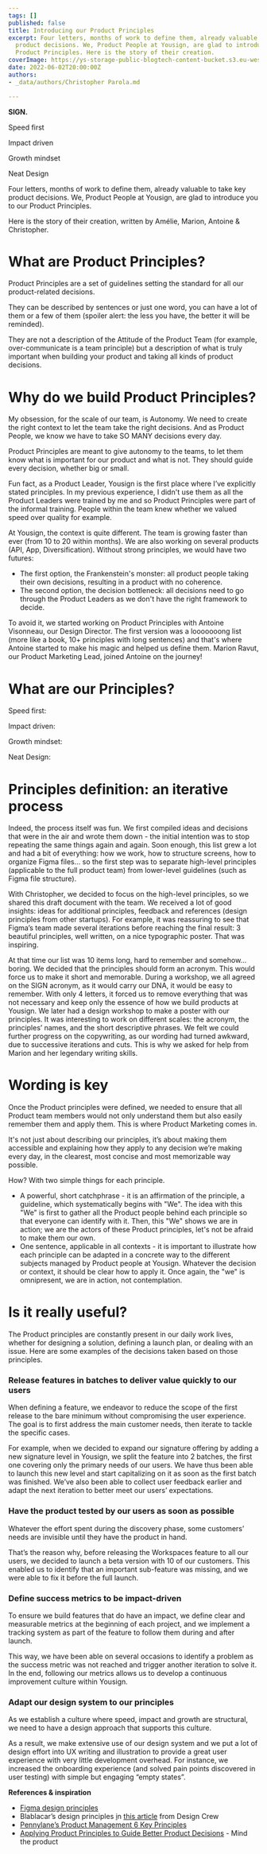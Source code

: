 ```yaml
---
tags: []
published: false
title: Introducing our Product Principles
excerpt: Four letters, months of work to define them, already valuable to take key
  product decisions. We, Product People at Yousign, are glad to introduce you to our
  Product Principles. Here is the story of their creation.
coverImage: https://ys-storage-public-blogtech-content-bucket.s3.eu-west-3.amazonaws.com/18-Principles_Product_1@2x.png
date: 2022-06-02T20:00:00Z
authors:
- _data/authors/Christopher Parola.md

---
```

**SIGN.**

Speed first

Impact driven

Growth mindset

Neat Design

Four letters, months of work to define them, already valuable to take key product decisions. We, Product People at Yousign, are glad to introduce you to our Product Principles.

Here is the story of their creation, written by Amélie, Marion, Antoine & Christopher.

# What are Product Principles? 

Product Principles are a set of guidelines setting the standard for all our product-related decisions.

They can be described by sentences or just one word, you can have a lot of them or a few of them (spoiler alert: the less you have, the better it will be reminded).

They are not a description of the Attitude of the Product Team (for example, over-communicate is a team principle) but a description of what is truly important when building your product and taking all kinds of product decisions.

# Why do we build Product Principles?

My obsession, for the scale of our team, is Autonomy. We need to create the right context to let the team take the right decisions. And as Product People, we know we have to take SO MANY decisions every day.

Product Principles are meant to give autonomy to the teams, to let them know what is important for our product and what is not. They should guide every decision, whether big or small.

Fun fact, as a Product Leader, Yousign is the first place where I’ve explicitly stated principles. In my previous experience, I didn't use them as all the Product Leaders were trained by me and so Product Principles were part of the informal training. People within the team knew whether we valued speed over quality for example.

At Yousign, the context is quite different. The team is growing faster than ever (from 10 to 20 within months). We are also working on several products (API, App, Diversification). Without strong principles, we would have two futures:

* The first option, the Frankenstein's monster: all product people taking their own decisions, resulting in a product with no coherence.
* The second option, the decision bottleneck: all decisions need to go through the Product Leaders as we don't have the right framework to decide.

To avoid it, we started working on Product Principles with Antoine Visonneau, our Design Director. The first version was a looooooong list (more like a book, 10+ principles with long sentences) and that's where Antoine started to make his magic and helped us define them. Marion Ravut, our Product Marketing Lead, joined Antoine on the journey!

# What are our Principles?

Speed first:

Impact driven:

Growth mindset:

Neat Design:

# Principles definition: an iterative process

Indeed, the process itself was fun. We first compiled ideas and decisions that were in the air and wrote them down - the initial intention was to stop repeating the same things again and again. Soon enough, this list grew a lot and had a bit of everything: how we work, how to structure screens, how to organize Figma files… so the first step was to separate high-level principles (applicable to the full product team) from lower-level guidelines (such as Figma file structure).

With Christopher, we decided to focus on the high-level principles, so we shared this draft document with the team. We received a lot of good insights: ideas for additional principles, feedback and references (design principles from other startups). For example, it was reassuring to see that Figma’s team made several iterations before reaching the final result: 3 beautiful principles, well written, on a nice typographic poster. That was inspiring.

At that time our list was 10 items long, hard to remember and somehow… boring. We decided that the principles should form an acronym. This would force us to make it short and memorable. During a workshop, we all agreed on the SIGN acronym, as it would carry our DNA, it would be easy to remember. With only 4 letters, it forced us to remove everything that was not necessary and keep only the essence of how we build products at Yousign. We later had a design workshop to make a poster with our principles. It was interesting to work on different scales: the acronym, the principles’ names, and the short descriptive phrases. We felt we could further progress on the copywriting, as our wording had turned awkward, due to successive iterations and cuts. This is why we asked for help from Marion and her legendary writing skills.

# Wording is key

Once the Product principles were defined, we needed to ensure that all Product team members would not only understand them but also easily remember them and apply them. This is where Product Marketing comes in.

It's not just about describing our principles, it’s about making them accessible and explaining how they apply to any decision we’re making every day, in the clearest, most concise and most memorizable way possible.

How? With two simple things for each principle.

* A powerful, short catchphrase - it is an affirmation of the principle, a guideline, which systematically begins with "We". The idea with this "We" is first to gather all the Product people behind each principle so that everyone can identify with it. Then, this "We" shows we are in action; we are the actors of these Product principles, let's not be afraid to make them our own.
* One sentence, applicable in all contexts - it is important to illustrate how each principle can be adapted in a concrete way to the different subjects managed by Product people at Yousign. Whatever the decision or context, it should be clear how to apply it. Once again, the "we" is omnipresent, we are in action, not contemplation.

# Is it really useful?

The Product principles are constantly present in our daily work lives, whether for designing a solution, defining a launch plan, or dealing with an issue. Here are some examples of the decisions taken based on those principles.

### Release features in batches to deliver value quickly to our users

When defining a feature, we endeavor to reduce the scope of the first release to the bare minimum without compromising the user experience. The goal is to first address the main customer needs, then iterate to tackle the specific cases.

For example, when we decided to expand our signature offering by adding a new signature level in Yousign, we split the feature into 2 batches, the first one covering only the primary needs of our users. We have thus been able to launch this new level and start capitalizing on it as soon as the first batch was finished. We’ve also been able to collect user feedback earlier and adapt the next iteration to better meet our users’ expectations.

### Have the product tested by our users as soon as possible

Whatever the effort spent during the discovery phase, some customers’ needs are invisible until they have the product in hand.

That’s the reason why, before releasing the Workspaces feature to all our users, we decided to launch a beta version with 10 of our customers. This enabled us to identify that an important sub-feature was missing, and we were able to fix it before the full launch.

### Define success metrics to be impact-driven

To ensure we build features that do have an impact, we define clear and measurable metrics at the beginning of each project, and we implement a tracking system as part of the feature to follow them during and after launch.

This way, we have been able on several occasions to identify a problem as the success metric was not reached and trigger another iteration to solve it. In the end, following our metrics allows us to develop a continuous improvement culture within Yousign.

### Adapt our design system to our principles

As we establish a culture where speed, impact and growth are structural, we need to have a design approach that supports this culture.

As a result, we make extensive use of our design system and we put a lot of design effort into UX writing and illustration to provide a great user experience with very little development overhead. For instance, we increased the onboarding experience (and solved pain points discovered in user testing) with simple but engaging “empty states”.

**References & inspiration**

* [Figma design principles](https://www.figma.com/community/file/817913152610525667)
* Blablacar’s design principles [i](https://medium.com/thedesigncrew/introduction-au-m%C3%A9tier-de-product-designer-avec-tristan-charvillat-vp-design-blablacar-613d4134ae74)n [this article](https://medium.com/thedesigncrew/introduction-au-m%C3%A9tier-de-product-designer-avec-tristan-charvillat-vp-design-blablacar-613d4134ae74) from Design Crew
* [Pennylane’s Product Management 6 Key Principles](https://medium.com/pennylane-engineering/pennylanes-product-team-6-key-principles-b2885582769c)
* [Applying Product Principles to Guide Better Product Decisions](https://medium.com/thedesigncrew/introduction-au-m%C3%A9tier-de-product-designer-avec-tristan-charvillat-vp-design-blablacar-613d4134ae74) - Mind the product